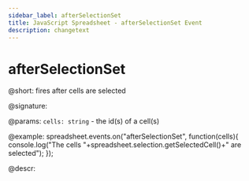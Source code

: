 ```yaml
---
sidebar_label: afterSelectionSet
title: JavaScript Spreadsheet - afterSelectionSet Event
description: changetext
---
```


# afterSelectionSet

@short: fires after cells are selected

@signature:

@params:
`cells: string` - the id(s) of a cell(s)

@example:
spreadsheet.events.on("afterSelectionSet", function(cells){
 	console.log("The cells "+spreadsheet.selection.getSelectedCell()+" are selected");
});

@descr:
